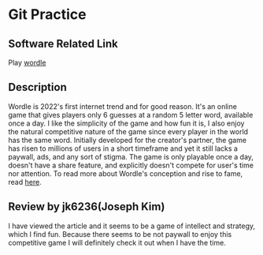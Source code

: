 # Git Practice

## Software Related Link

Play [wordle](https://www.powerlanguage.co.uk/wordle/) 

## Description

Wordle is 2022's first internet trend and for good reason. It's an online game that gives players only 6 guesses at a random 5 letter word, available once a day. I like the simplicity of the game and how fun it is, I also enjoy the natural competitive nature of the game since every player in the world has the same word. Initially developed for the creator's partner, the game has risen to millions of users in a short timeframe and yet it still lacks a paywall, ads, and any sort of stigma. The game is only playable once a day, doesn't have a share feature, and explicitly doesn't compete for user's time nor attention. To read more about Wordle's conception and rise to fame, read [here](https://www.nytimes.com/2022/01/03/technology/wordle-word-game-creator.html).

## Review by jk6236(Joseph Kim)

I have viewed the article and it seems to be a game of intellect and strategy, which I find fun. Because there seems to be not paywall to enjoy this competitive game I will definitely check it out when I have the time.
